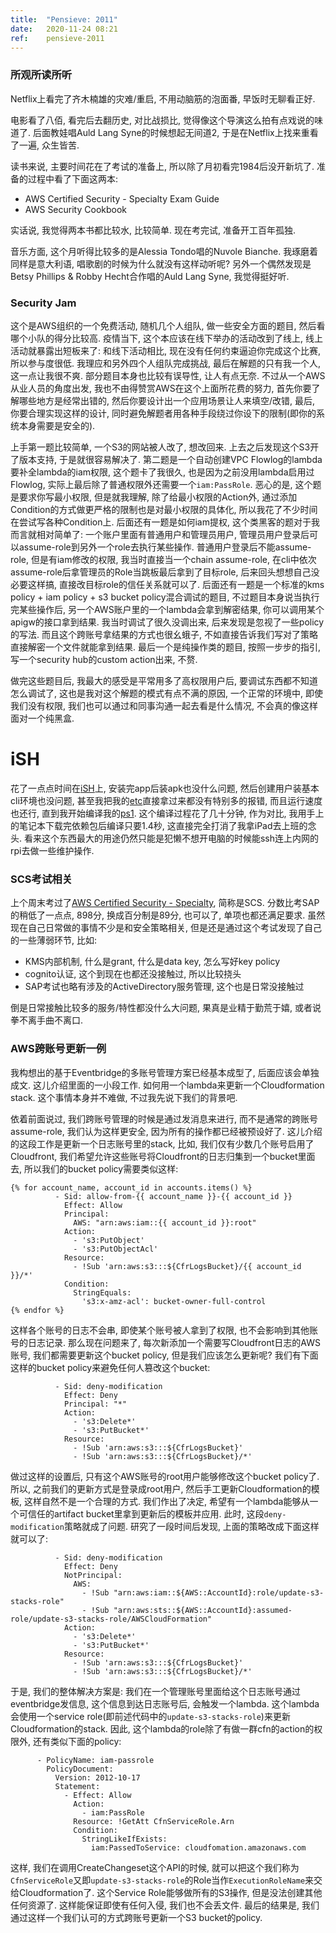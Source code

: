 ```yaml
---
title:  "Pensieve: 2011"
date:   2020-11-24 08:21
ref:    pensieve-2011
---
```



### 所观所读所听

Netflix上看完了齐木楠雄的灾难/重启, 不用动脑筋的泡面番, 早饭时无聊看正好.

电影看了八佰, 看完后去翻历史, 对比战损比, 觉得像这个导演这么拍有点戏说的味道了. 后面教娃唱Auld Lang Syne的时候想起无间道2, 于是在Netflix上找来重看了一遍, 众生皆苦.

读书来说, 主要时间花在了考试的准备上, 所以除了月初看完1984后没开新坑了. 准备的过程中看了下面这两本:

- AWS Certified Security - Specialty Exam Guide
- AWS Security Cookbook

实话说, 我觉得两本书都比较水, 比较简单. 现在考完试, 准备开工百年孤独.

音乐方面, 这个月听得比较多的是Alessia Tondo唱的Nuvole Bianche. 我琢磨着同样是意大利语, 唱歌剧的时候为什么就没有这样动听呢? 另外一个偶然发现是Betsy Phillips & Robby Hecht合作唱的Auld Lang Syne, 我觉得挺好听.


### Security Jam

这个是AWS组织的一个免费活动, 随机几个人组队, 做一些安全方面的题目, 然后看哪个小队的得分比较高. 疫情当下, 这个本应该在线下举办的活动改到了线上, 线上活动就暴露出短板来了: 和线下活动相比, 现在没有任何约束逼迫你完成这个比赛, 所以参与度很低. 我理应和另外四个人组队完成挑战, 最后在解题的只有我一个人, 这一点让我很不爽. 部分题目本身也比较有误导性, 让人有点无奈. 不过从一个AWS从业人员的角度出发, 我也不由得赞赏AWS在这个上面所花费的努力, 首先你要了解哪些地方是经常出错的, 然后你要设计出一个应用场景让人来填空/改错, 最后, 你要合理实现这样的设计, 同时避免解题者用各种手段绕过你设下的限制(即你的系统本身需要是安全的).

上手第一题比较简单, 一个S3的网站被人改了, 想改回来. 上去之后发现这个S3开了版本支持, 于是就很容易解决了. 第二题是一个自动创建VPC Flowlog的lambda要补全lambda的iam权限, 这个题卡了我很久, 也是因为之前没用lambda启用过Flowlog, 实际上最后除了普通权限外还需要一个`iam:PassRole`. 恶心的是, 这个题是要求你写最小权限, 但是就我理解, 除了给最小权限的Action外, 通过添加Condition的方式做更严格的限制也是对最小权限的具体化, 所以我花了不少时间在尝试写各种Condition上. 后面还有一题是如何iam提权, 这个类黑客的题对于我而言就相对简单了: 一个账户里面有普通用户和管理员用户, 管理员用户登录后可以assume-role到另外一个role去执行某些操作. 普通用户登录后不能assume-role, 但是有iam修改的权限, 我当时直接当一个chain assume-role, 在cli中依次assume-role后拿管理员的Role当跳板最后拿到了目标role, 后来回头想想自己没必要这样搞, 直接改目标role的信任关系就可以了. 后面还有一题是一个标准的kms policy + iam policy + s3 bucket policy混合调试的题目, 不过题目本身说当执行完某些操作后, 另一个AWS账户里的一个lambda会拿到解密结果, 你可以调用某个apigw的接口拿到结果. 我当时调试了很久没调出来, 后来发现是忽视了一些policy的写法. 而且这个跨账号拿结果的方式也很幺蛾子, 不如直接告诉我们写对了策略直接解密一个文件就能拿到结果. 最后一个是纯操作类的题目, 按照一步步的指引, 写一个security hub的custom action出来, 不赘.

做完这些题目后, 我最大的感受是平常用多了高权限用户后, 要调试东西都不知道怎么调试了, 这也是我对这个解题的模式有点不满的原因, 一个正常的环境中, 即使我们没有权限, 我们也可以通过和同事沟通一起去看是什么情况, 不会真的像这样面对一个纯黑盒.


# iSH

花了一点点时间在[iSH](https://github.com/ish-app/ish)上, 安装完app后装apk也没什么问题, 然后创建用户装基本cli环境也没问题, 甚至我把我的[etc](https://github.com/xiaket/etc)直接拿过来都没有特别多的报错, 而且运行速度也还行, 直到我开始编译我的[ps1](https://github.com/xiaket/etc/blob/master/go/ps1.go). 这个编译过程花了几十分钟, 作为对比, 我用手上的笔记本下载完依赖包后编译只要1.4秒, 这直接完全打消了我拿iPad去上班的念头. 看来这个东西最大的用途仍然只能是犯懒不想开电脑的时候能ssh连上内网的rpi去做一些维护操作.


### SCS考试相关

上个周末考过了[AWS Certified Security - Specialty](https://aws.amazon.com/certification/certified-security-specialty/), 简称是SCS. 分数比考SAP的稍低了一点点, 898分, 换成百分制是89分, 也可以了, 单项也都还满足要求. 虽然现在自己日常做的事情不少是和安全策略相关, 但是还是通过这个考试发现了自己的一些薄弱环节, 比如:

- KMS内部机制, 什么是grant, 什么是data key, 怎么写好key policy
- cognito认证, 这个到现在也都还没接触过, 所以比较挠头
- SAP考试也略有涉及的ActiveDirectory服务管理, 这个也是日常没接触过 

倒是日常接触比较多的服务/特性都没什么大问题, 果真是业精于勤荒于嬉, 或者说拳不离手曲不离口.


### AWS跨账号更新一例

我构想出的基于Eventbridge的多账号管理方案已经基本成型了, 后面应该会单独成文. 这儿介绍里面的一小段工作. 如何用一个lambda来更新一个Cloudformation stack. 这个事情本身并不难做, 不过我先说下我们的背景吧.

依着前面说过, 我们跨账号管理的时候是通过发消息来进行, 而不是通常的跨账号assume-role, 我们认为这样更安全, 因为所有的操作都已经被预设好了. 这儿介绍的这段工作是更新一个日志账号里的stack, 比如, 我们仅有少数几个账号启用了Cloudfront, 我们希望允许这些账号将Cloudfront的日志归集到一个bucket里面去, 所以我们的bucket policy需要类似这样:

```
{% for account_name, account_id in accounts.items() %}
          - Sid: allow-from-{{ account_name }}-{{ account_id }}
            Effect: Allow
            Principal:
              AWS: "arn:aws:iam::{{ account_id }}:root"
            Action:
              - 's3:PutObject'
              - 's3:PutObjectAcl'
            Resource:
              - !Sub 'arn:aws:s3:::${CfrLogsBucket}/{{ account_id }}/*'
            Condition:
              StringEquals:
                's3:x-amz-acl': bucket-owner-full-control
{% endfor %}
```

这样各个账号的日志不会串, 即使某个账号被人拿到了权限, 也不会影响到其他账号的日志记录. 那么现在问题来了, 每次新添加一个需要写Cloudfront日志的AWS账号, 我们都需要更新这个bucket policy, 但是我们应该怎么更新呢? 我们有下面这样的bucket policy来避免任何人篡改这个bucket:

```
          - Sid: deny-modification
            Effect: Deny
            Principal: "*"
            Action:
              - 's3:Delete*'
              - 's3:PutBucket*'
            Resource:
              - !Sub 'arn:aws:s3:::${CfrLogsBucket}'
              - !Sub 'arn:aws:s3:::${CfrLogsBucket}/*'
```

做过这样的设置后, 只有这个AWS账号的root用户能够修改这个bucket policy了. 所以, 之前我们的更新方式是登录成root用户, 然后手工更新Cloudformation的模板, 这样自然不是一个合理的方式. 我们作出了决定, 希望有一个lambda能够从一个可信任的artifact bucket里拿到更新后的模板并应用. 此时, 这段`deny-modification`策略就成了问题. 研究了一段时间后发现, 上面的策略改成下面这样就可以了:

```
          - Sid: deny-modification
            Effect: Deny
            NotPrincipal:
              AWS:
                - !Sub "arn:aws:iam::${AWS::AccountId}:role/update-s3-stacks-role"
                - !Sub "arn:aws:sts::${AWS::AccountId}:assumed-role/update-s3-stacks-role/AWSCloudFormation"
            Action:
              - 's3:Delete*'
              - 's3:PutBucket*'
            Resource:
              - !Sub 'arn:aws:s3:::${CfrLogsBucket}'
              - !Sub 'arn:aws:s3:::${CfrLogsBucket}/*'
```

于是, 我们的整体解决方案是: 我们在一个管理账号里面给这个日志账号通过eventbridge发信息, 这个信息到达日志账号后, 会触发一个lambda. 这个lambda会使用一个service role(即前述代码中的`update-s3-stacks-role`)来更新Cloudformation的stack. 因此, 这个lambda的role除了有做一群cfn的action的权限外, 还有类似下面的policy:

```
      - PolicyName: iam-passrole
        PolicyDocument:
          Version: 2012-10-17
          Statement:
            - Effect: Allow
              Action:
                - iam:PassRole
              Resource: !GetAtt CfnServiceRole.Arn
              Condition:
                StringLikeIfExists:
                  iam:PassedToService: cloudfomation.amazonaws.com
```

这样, 我们在调用CreateChangeset这个API的时候, 就可以把这个我们称为`CfnServiceRole`又即`update-s3-stacks-role`的Role当作`ExecutionRoleName`来交给Cloudformation了. 这个Service Role能够做所有的S3操作, 但是没法创建其他任何资源了. 这样能保证即使有任何入侵, 我们也不会丢文件. 最后的结果是, 我们通过这样一个我们认可的方式跨账号更新一个S3 bucket的policy.
